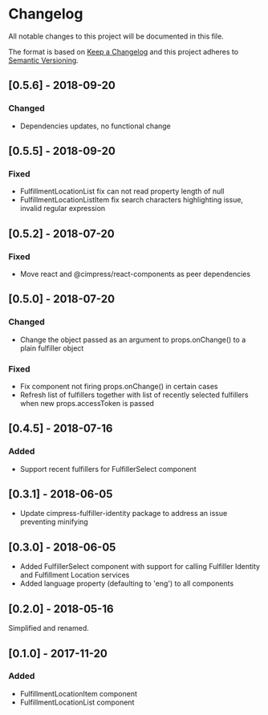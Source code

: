 # Changelog
All notable changes to this project will be documented in this file.

The format is based on [Keep a Changelog](http://keepachangelog.com/en/1.0.0/)
and this project adheres to [Semantic Versioning](http://semver.org/spec/v2.0.0.html).

## [0.5.6] - 2018-09-20
### Changed
- Dependencies updates, no functional change 

## [0.5.5] - 2018-09-20
### Fixed
-  FulfillmentLocationList fix can not read property length of null
-  FulfillmentLocationListItem fix search characters highlighting issue, invalid regular expression 

## [0.5.2] - 2018-07-20
### Fixed
- Move react and @cimpress/react-components as peer dependencies 

## [0.5.0] - 2018-07-20
### Changed
- Change the object passed as an argument to props.onChange() to a plain fulfiller object
### Fixed
- Fix component not firing props.onChange() in certain cases
- Refresh list of fulfillers together with list of recently selected fulfillers when new props.accessToken is passed

## [0.4.5] - 2018-07-16
### Added
- Support recent fulfillers for FulfillerSelect component

## [0.3.1] - 2018-06-05
- Update cimpress-fulfiller-identity package to address an issue preventing minifying

## [0.3.0] - 2018-06-05
- Added FulfillerSelect component with support for calling Fulfiller Identity and Fulfillment Location services
- Added language property (defaulting to 'eng') to all components

## [0.2.0] - 2018-05-16
Simplified and renamed.

## [0.1.0] - 2017-11-20
### Added
- FulfillmentLocationItem component
- FulfillmentLocationList component
